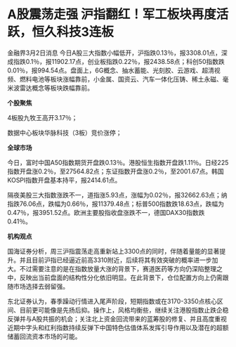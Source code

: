 # A股震荡走强 沪指翻红！军工板块再度活跃，恒久科技3连板

金融界3月2日消息
今日A股三大指数小幅低开，沪指跌0.13％，报3308.01点，深成指跌0.1％，报11902.17点，创业板指跌0.22％，报2438.58点；科创50指数跌0.01％，报994.54点。盘面上，6G概念、抽水蓄能、光刻胶、云游戏、超清视频、燃料电池等板块涨幅靠前，小金属、国资云、汽车一体化压铸、稀土永磁、毫米波雷达概念等板块跌幅靠前。

**个股聚焦**

4板股九牧王高开3.17％；

数据中心板块华脉科技（3板）竞价涨停；

**全球市场**

今日，富时中国A50指数期货开盘跌0.13％。港股恒生指数开盘跌1.11％。日经225指数开盘涨0.2％，至27564.82点；东证指数开盘涨0.2％，至2001.67点。韩国KOSPI指数开盘基本持平，报2414.61点。

隔夜美股三大指数涨跌不一，道指涨5.93点，涨幅为0.02％，报32662.63点；纳指跌76.06点，跌幅为0.66％，报11379.48点；标普500指数跌18.63点，跌幅为0.47％，报3951.52点。欧洲主要股指收盘涨跌不一，德国DAX30指数跌0.41％。

**机构观点**

国海证券分析，周三沪指震荡走高重新站上3300点的同时，伴随着量能的显著提升。并且目前沪指已经逼近前高3310附近，后续将其有效突破的概率进一步加大。不过需要注意的是在指数放量大涨的背景下，赛道医药等方向仍深陷整理之中，反映出当前盘面的结构性分化依旧明显。在此背景下，仓位配置方向上仍需跟随市场选择去弱留强。

东北证券认为，春季躁动行情进入尾声阶段，短期指数或在3170-3350点核心区间、目前更可能像是先扬后抑。操作上，风格均衡些，继续关注港股指数止跌企稳反弹并与A股共振的机会；关注北上资金回流带来的蓝筹股的修复、并且高度重视近期中字头和红利指数持续反弹下中国特色估值体系发挥引导作用以及潜在的超额储蓄回流资本市场的可能。

